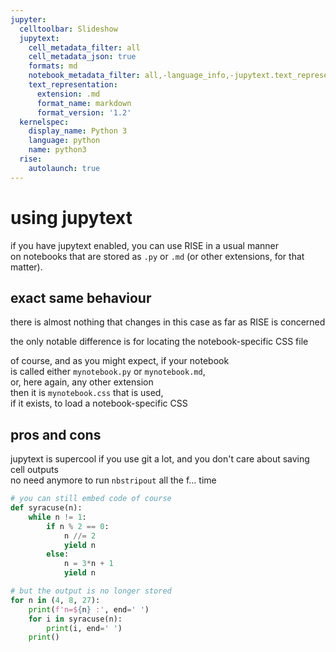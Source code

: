 ```yaml
---
jupyter:
  celltoolbar: Slideshow
  jupytext:
    cell_metadata_filter: all
    cell_metadata_json: true
    formats: md
    notebook_metadata_filter: all,-language_info,-jupytext.text_representation.jupytext_version
    text_representation:
      extension: .md
      format_name: markdown
      format_version: '1.2'
  kernelspec:
    display_name: Python 3
    language: python
    name: python3
  rise:
    autolaunch: true
---
```


<!-- #region {"slideshow": {"slide_type": "slide"}} -->
# using jupytext
<!-- #endregion -->

if you have jupytext enabled, you can use RISE in a usual manner  
on notebooks that are stored as `.py` or `.md` (or other extensions, for that matter).

<!-- #region {"slideshow": {"slide_type": "slide"}} -->
## exact same behaviour
<!-- #endregion -->

there is almost nothing that changes in this case as far as RISE is concerned


the only notable difference is for locating the notebook-specific CSS file


of course, and as you might expect, if your notebook   
is called either `mynotebook.py` or `mynotebook.md`,  
or, here again, any other extension  
then it is `mynotebook.css` that is used,  
if it exists, to load a notebook-specific CSS

<!-- #region {"slideshow": {"slide_type": "slide"}} -->
## pros and cons
<!-- #endregion -->

jupytext is supercool if you use git a lot, and you don't care about saving cell outputs  
no need anymore to run `nbstripout` all the f... time

```python cell_style="split"
# you can still embed code of course
def syracuse(n):
    while n != 1: 
        if n % 2 == 0:
            n //= 2
            yield n
        else:
            n = 3*n + 1
            yield n
```

```python cell_style="split"
# but the output is no longer stored
for n in (4, 8, 27):
    print(f'n=${n} :', end=' ')
    for i in syracuse(n):
        print(i, end=' ')
    print()
```
